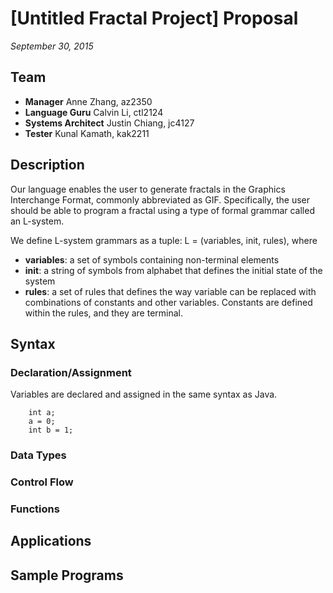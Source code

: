 [Untitled Fractal Project] Proposal
=============

*September 30, 2015*

Team
-------------
- **Manager** Anne Zhang, az2350
- **Language Guru** Calvin Li, ctl2124
- **Systems Architect** Justin Chiang, jc4127
- **Tester** Kunal Kamath, kak2211

Description
-------------
Our language enables the user to generate fractals in the Graphics Interchange Format, commonly abbreviated as GIF. Specifically, the user should be able to program a fractal using a type of formal grammar called an L-system.

We define L-system grammars as a tuple:
    L = (variables, init, rules),
where
- **variables**:  a set of symbols containing non-terminal elements
- **init**: a string of symbols from alphabet that defines the initial state of the system
- **rules**: a set of rules that defines the way variable can be replaced with combinations of constants and other variables. Constants are defined within the rules, and they are terminal.

Syntax
-------------
### Declaration/Assignment
Variables are declared and assigned in the same syntax as Java.
```
    int a;
    a = 0;
    int b = 1;
```

### Data Types


### Control Flow

### Functions

Applications
-------------



Sample Programs
-------------
